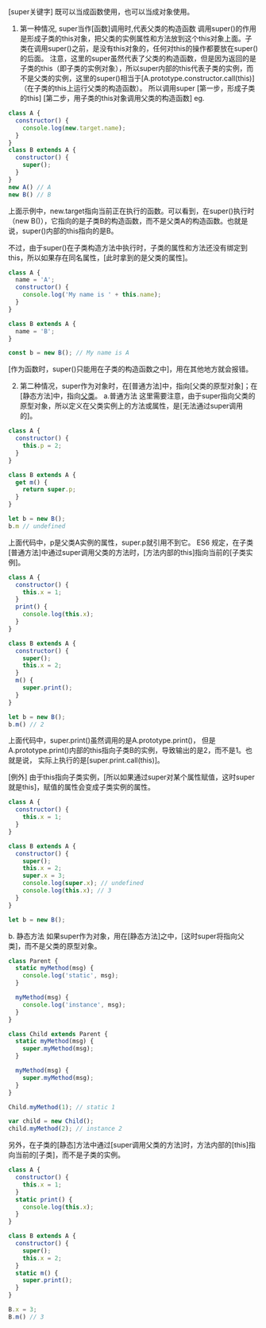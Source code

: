 [super关键字]
既可以当成函数使用，也可以当成对象使用。

1. 第一种情况, super当作[函数]调用时,代表父类的构造函数
调用super()的作用是形成子类的this对象，把父类的实例属性和方法放到这个this对象上面。子类在调用super()之前，是没有this对象的，任何对this的操作都要放在super()的后面。
注意，这里的super虽然代表了父类的构造函数，但是因为返回的是子类的this（即子类的实例对象），所以super内部的this代表子类的实例，而不是父类的实例，这里的super()相当于[A.prototype.constructor.call(this)]（在子类的this上运行父类的构造函数）。
所以调用super
[第一步，形成子类的this]
[第二步，用子类的this对象调用父类的构造函数]
eg.
```javascript
class A {
  constructor() {
    console.log(new.target.name);
  }
}
class B extends A {
  constructor() {
    super();
  }
}
new A() // A
new B() // B
```
上面示例中，new.target指向当前正在执行的函数。可以看到，在super()执行时（new B()），它指向的是子类B的构造函数，而不是父类A的构造函数。也就是说，super()内部的this指向的是B。

不过，由于super()在子类构造方法中执行时，子类的属性和方法还没有绑定到this，所以如果存在同名属性，[此时拿到的是父类的属性]。
```javascript
class A {
  name = 'A';
  constructor() {
    console.log('My name is ' + this.name);
  }
}

class B extends A {
  name = 'B';
}

const b = new B(); // My name is A
```
[作为函数时，super()只能用在子类的构造函数之中]，用在其他地方就会报错。

2. 第二种情况，super作为对象时，在[普通方法]中，指向[父类的原型对象]；在[静态方法]中，指向[父类](构造函数)。
a.普通方法
这里需要注意，由于super指向父类的原型对象，所以定义在父类实例上的方法或属性，是[无法通过super调用的]。
```javascript
class A {
  constructor() {
    this.p = 2;
  }
}

class B extends A {
  get m() {
    return super.p;
  }
}

let b = new B();
b.m // undefined
```
上面代码中，p是父类A实例的属性，super.p就引用不到它。
ES6 规定，在子类[普通方法]中通过super调用父类的方法时，[方法内部的this]指向当前的[子类实例]。
```javascript
class A {
  constructor() {
    this.x = 1;
  }
  print() {
    console.log(this.x);
  }
}

class B extends A {
  constructor() {
    super();
    this.x = 2;
  }
  m() {
    super.print();
  }
}

let b = new B();
b.m() // 2
```
上面代码中，super.print()虽然调用的是A.prototype.print()，
但是A.prototype.print()内部的this指向子类B的实例，导致输出的是2，而不是1。也就是说，
实际上执行的是[super.print.call(this)]。

[例外]
由于this指向子类实例，[所以如果通过super对某个属性赋值，这时super就是this]，赋值的属性会变成子类实例的属性。
```javascript
class A {
  constructor() {
    this.x = 1;
  }
}

class B extends A {
  constructor() {
    super();
    this.x = 2;
    super.x = 3;
    console.log(super.x); // undefined
    console.log(this.x); // 3
  }
}

let b = new B();
```

b. 静态方法
如果super作为对象，用在[静态方法]之中，[这时super将指向父类]，而不是父类的原型对象。
```javascript
class Parent {
  static myMethod(msg) {
    console.log('static', msg);
  }

  myMethod(msg) {
    console.log('instance', msg);
  }
}

class Child extends Parent {
  static myMethod(msg) {
    super.myMethod(msg);
  }

  myMethod(msg) {
    super.myMethod(msg);
  }
}

Child.myMethod(1); // static 1

var child = new Child();
child.myMethod(2); // instance 2
```
另外，在子类的[静态]方法中通过[super调用父类的方法]时，方法内部的[this]指向当前的[子类]，而不是子类的实例。

```javascript
class A {
  constructor() {
    this.x = 1;
  }
  static print() {
    console.log(this.x);
  }
}

class B extends A {
  constructor() {
    super();
    this.x = 2;
  }
  static m() {
    super.print();
  }
}

B.x = 3;
B.m() // 3
```





